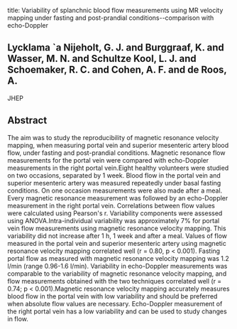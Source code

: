 title: Variability of splanchnic blood flow measurements using MR velocity mapping under fasting and post-prandial conditions--comparison with echo-Doppler

## Lycklama `a Nijeholt, G. J. and Burggraaf, K. and Wasser, M. N. and Schultze Kool, L. J. and Schoemaker, R. C. and Cohen, A. F. and de Roos, A.
JHEP


## Abstract
The aim was to study the reproducibility of magnetic resonance velocity mapping, when measuring portal vein and superior mesenteric artery blood flow, under fasting and post-prandial conditions. Magnetic resonance flow measurements for the portal vein were compared with echo-Doppler measurements in the right portal vein.Eight healthy volunteers were studied on two occasions, separated by 1 week. Blood flow in the portal vein and superior mesenteric artery was measured repeatedly under basal fasting conditions. On one occasion measurements were also made after a meal. Every magnetic resonance measurement was followed by an echo-Doppler measurement in the right portal vein. Correlations between flow values were calculated using Pearson's r. Variability components were assessed using ANOVA.Intra-individual variability was approximately 7% for portal vein flow measurements using magnetic resonance velocity mapping. This variability did not increase after 1 h, 1 week and after a meal. Values of flow measured in the portal vein and superior mesenteric artery using magnetic resonance velocity mapping correlated well (r = 0.80, p < 0.001). Fasting portal flow as measured with magnetic resonance velocity mapping was 1.2 l/min (range 0.96-1.6 l/min). Variability in echo-Doppler measurements was comparable to the variability of magnetic resonance velocity mapping, and flow measurements obtained with the two techniques correlated well (r = 0.74; p < 0.001).Magnetic resonance velocity mapping accurately measures blood flow in the portal vein with low variability and should be preferred when absolute flow values are necessary. Echo-Doppler measurement of the right portal vein has a low variability and can be used to study changes in flow.

